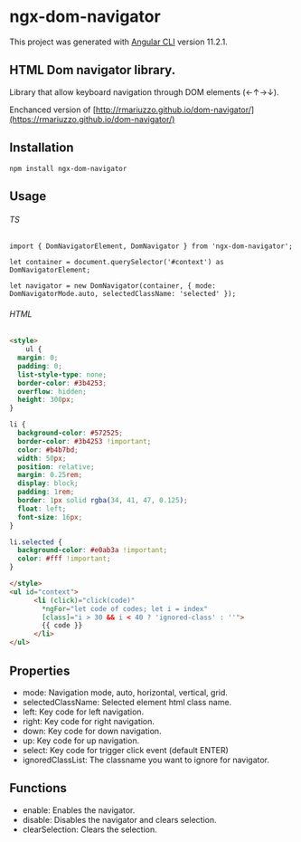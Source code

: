 # ngx-dom-navigator

This project was generated with [Angular CLI](https://github.com/angular/angular-cli) version 11.2.1.

## HTML Dom navigator library.

Library that allow keyboard navigation through DOM elements (←↑→↓).

Enchanced version of [http://rmariuzzo.github.io/dom-navigator/](https://rmariuzzo.github.io/dom-navigator/)

## Installation

`npm install ngx-dom-navigator`

## Usage

###### TS

`import { DomNavigatorElement, DomNavigator } from 'ngx-dom-navigator';`

`let container = document.querySelector('#context') as DomNavigatorElement;`

`let navigator = new DomNavigator(container, { mode: DomNavigatorMode.auto, selectedClassName: 'selected' });`

###### HTML

```markdown
<style>
    ul {
  margin: 0;
  padding: 0;
  list-style-type: none;
  border-color: #3b4253;
  overflow: hidden;
  height: 300px;
}

li {
  background-color: #572525;
  border-color: #3b4253 !important;
  color: #b4b7bd;
  width: 50px;
  position: relative;
  margin: 0.25rem;
  display: block;
  padding: 1rem;
  border: 1px solid rgba(34, 41, 47, 0.125);
  float: left;
  font-size: 16px;
}

li.selected {
  background-color: #e0ab3a !important;
  color: #fff !important;
}

</style>
<ul id="context">
      <li (click)="click(code)"
        *ngFor="let code of codes; let i = index"
        [class]="i > 30 && i < 40 ? 'ignored-class' : ''">
        {{ code }}
      </li>
</ul>
```

## Properties

- mode: Navigation mode, auto, horizontal, vertical, grid.
- selectedClassName: Selected element html class name.
- left: Key code for left navigation.
- right: Key code for right navigation.
- down: Key code for down navigation.
- up: Key code for up navigation.
- select: Key code for trigger click event (default ENTER)
- ignoredClassList: The classname you want to ignore for navigator.

## Functions

- enable: Enables the navigator.
- disable: Disables the navigator and clears selection.
- clearSelection: Clears the selection.

